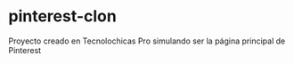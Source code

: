 # pinterest-clon
Proyecto creado en Tecnolochicas Pro simulando ser la página principal de Pinterest
